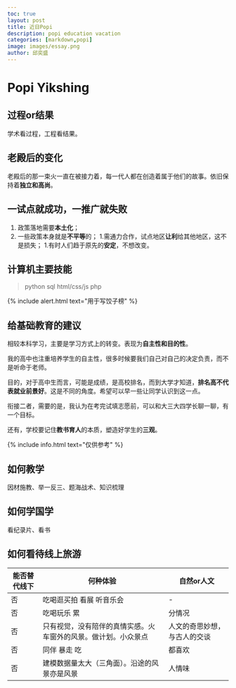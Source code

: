 ```yaml
---
toc: true
layout: post
title: 近日Popi
description: popi education vacation
categories: [markdown,popi]
image: images/essay.png
author: 邱奕盛
---
```

# Popi Yikshing

## 过程or结果

学术看过程，工程看结果。

## 老殿后的变化

老殿后的那一束火一直在被接力着，每一代人都在创造着属于他们的故事。依旧保持着**独立和高尚**。

## 一试点就成功，一推广就失败

1. 政策落地需要**本土化**；
1. 一些政策本身就是**不平等**的；
1.需通力合作，试点地区**让利**给其他地区，这不是损失；
1.有时人们趋于原先的**安定**，不想改变。

## 计算机主要技能

> python sql html/css/js php

{% include alert.html text="用于写饺子榜" %}

## 给基础教育的建议

相较本科学习，主要是学习方式上的转变。表现为**自主性和目的性**。

我的高中也注重培养学生的自主性，很多时候要我们自己对自己的决定负责，而不是听命于老师。

目的，对于高中生而言，可能是成绩，是高校排名，而到大学才知道，**排名高不代表就业前景好**。这是不同的角度。希望可以早一些让同学认识到这一点。

衔接二者，需要的是，我认为在考完试填志愿前，可以和大三大四学长聊一聊，有一个目标。

还有，学校要记住**教书育人**的本质，塑造好学生的**三观**。

{% include info.html text="仅供参考" %}

## 如何教学

因材施教、举一反三、题海战术、知识梳理

## 如何学国学

看纪录片、看书

## 如何看待线上旅游

| 能否替代线下 | 何种体验 | 自然or人文 |
|-|-|-|
| 否 | 吃喝逛买拍 看展 听音乐会 | - |
| 否 | 吃喝玩乐 累 | 分情况 |
| 否 | 只有视觉，没有陪伴的真情实感。火车窗外的风景。做计划。小众景点 | 人文的奇思妙想，与古人的交谈 |
| 否 | 同伴 暴走 吃 | 都喜欢 |
| 否 | 建模数据量太大（三角面）。沿途的风景亦是风景 | 人情味 |

